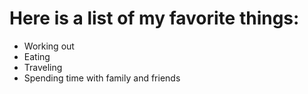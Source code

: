 # Here is a list of my favorite things:
- Working out
- Eating
- Traveling
- Spending time with family and friends
